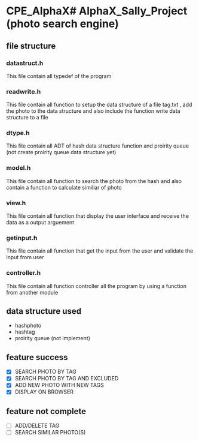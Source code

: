 # CPE_AlphaX# AlphaX_Sally_Project (photo search engine)


## file structure

### datastruct.h

This file contain all typedef of the program 
### readwrite.h

This file contain all function to setup the data structure of a file tag.txt ,
add the photo to the data structure and also include the function write data structure to a file 

### dtype.h

This file contain all ADT of hash data structure function and proirity queue 
(not  create proirity queue data structure yet)

### model.h

This file contain all function to search the photo from the hash and also contain a function to
calculate similiar of photo

### view.h

This file contain all function that display the user interface and receive the data as 
a output arguement

### getinput.h

This file contain all function that get the input from the user and validate the input 
from user
### controller.h

This file contain all function controller all the program by using a function from another 
module
## data structure used

- hashphoto  
- hashtag 
- proirity queue (not implement)

## feature success

- [x] SEARCH PHOTO BY TAG
- [x] SEARCH PHOTO BY TAG AND EXCLUDED
- [x] ADD NEW PHOTO WITH NEW TAGS
- [x] DISPLAY ON BROWSER
## feature not complete
- [ ] ADD/DELETE TAG
- [ ] SEARCH SIMILAR PHOTO(S)
